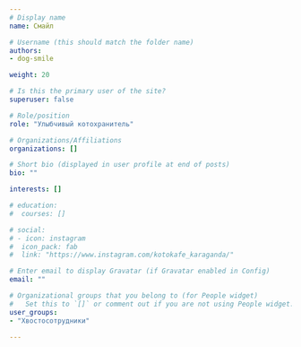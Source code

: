 ```yaml
---
# Display name
name: Смайл

# Username (this should match the folder name)
authors:
- dog-smile

weight: 20

# Is this the primary user of the site?
superuser: false

# Role/position
role: "Улыбчивый котохранитель"

# Organizations/Affiliations
organizations: []

# Short bio (displayed in user profile at end of posts)
bio: ""

interests: []

# education:
#  courses: []

# social:
# - icon: instagram
#  icon_pack: fab
#  link: "https://www.instagram.com/kotokafe_karaganda/"

# Enter email to display Gravatar (if Gravatar enabled in Config)
email: ""

# Organizational groups that you belong to (for People widget)
#   Set this to `[]` or comment out if you are not using People widget.
user_groups:
- "Хвостосотрудники"

---
```

